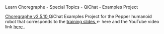 Learn Choregraphe - Special Topics - QiChat - Examples Project

<a href="">Choregraphe v2.5.10 </a> QiChat Examples Project for the Pepper humanoid robot that corresponds to the <a href="https://docs.google.com/presentation/d/1s5kANm0xFVyyijWImc3aVHGxUuK3u7Bz1h2o067AQOQ/edit#slide=id.p1">training slides </a> ← here and the YouTube video link <a href="https://youtu.be/lm2LvI7ZqwU"> here </a>.

